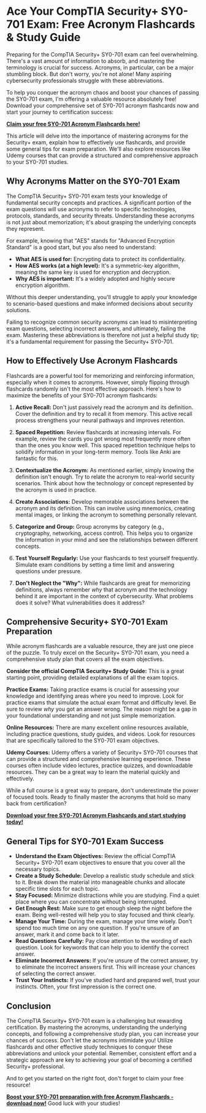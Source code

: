 # Ace Your CompTIA Security+ SY0-701 Exam: Free Acronym Flashcards & Study Guide

Preparing for the CompTIA Security+ SY0-701 exam can feel overwhelming. There's a vast amount of information to absorb, and mastering the terminology is crucial for success. Acronyms, in particular, can be a major stumbling block. But don't worry, you're not alone! Many aspiring cybersecurity professionals struggle with these abbreviations.

To help you conquer the acronym chaos and boost your chances of passing the SY0-701 exam, I'm offering a valuable resource absolutely free!  Download your comprehensive set of SY0-701 acronym flashcards now and start your journey to certification success:

[**Claim your free SY0-701 Acronym Flashcards here!**](https://udemywork.com/sy0-701-acronym-flashcards)

This article will delve into the importance of mastering acronyms for the Security+ exam, explain how to effectively use flashcards, and provide some general tips for exam preparation. We'll also explore resources like Udemy courses that can provide a structured and comprehensive approach to your SY0-701 studies.

## Why Acronyms Matter on the SY0-701 Exam

The CompTIA Security+ SY0-701 exam tests your knowledge of fundamental security concepts and practices.  A significant portion of the exam questions will use acronyms to refer to specific technologies, protocols, standards, and security threats.  Understanding these acronyms is not just about memorization; it's about grasping the underlying concepts they represent.

For example, knowing that "AES" stands for "Advanced Encryption Standard" is a good start, but you also need to understand:

*   **What AES is used for:** Encrypting data to protect its confidentiality.
*   **How AES works (at a high level):**  It's a symmetric-key algorithm, meaning the same key is used for encryption and decryption.
*   **Why AES is important:**  It's a widely adopted and highly secure encryption algorithm.

Without this deeper understanding, you'll struggle to apply your knowledge to scenario-based questions and make informed decisions about security solutions.

Failing to recognize common security acronyms can lead to misinterpreting exam questions, selecting incorrect answers, and ultimately, failing the exam. Mastering these abbreviations is therefore not just a helpful study tip; it's a fundamental requirement for passing the Security+ SY0-701.

## How to Effectively Use Acronym Flashcards

Flashcards are a powerful tool for memorizing and reinforcing information, especially when it comes to acronyms. However, simply flipping through flashcards randomly isn't the most effective approach. Here's how to maximize the benefits of your SY0-701 acronym flashcards:

1.  **Active Recall:** Don't just passively read the acronym and its definition.  Cover the definition and try to recall it from memory.  This active recall process strengthens your neural pathways and improves retention.

2.  **Spaced Repetition:**  Review flashcards at increasing intervals.  For example, review the cards you got wrong most frequently more often than the ones you know well.  This spaced repetition technique helps to solidify information in your long-term memory. Tools like Anki are fantastic for this.

3.  **Contextualize the Acronym:**  As mentioned earlier, simply knowing the definition isn't enough.  Try to relate the acronym to real-world security scenarios.  Think about how the technology or concept represented by the acronym is used in practice.

4.  **Create Associations:**  Develop memorable associations between the acronym and its definition.  This can involve using mnemonics, creating mental images, or linking the acronym to something personally relevant.

5.  **Categorize and Group:**  Group acronyms by category (e.g., cryptography, networking, access control).  This helps you to organize the information in your mind and see the relationships between different concepts.

6.  **Test Yourself Regularly:**  Use your flashcards to test yourself frequently.  Simulate exam conditions by setting a time limit and answering questions under pressure.

7.  **Don't Neglect the "Why":**  While flashcards are great for memorizing definitions, always remember *why* that acronym and the technology behind it are important in the context of cybersecurity. What problems does it solve? What vulnerabilities does it address?

## Comprehensive Security+ SY0-701 Exam Preparation

While acronym flashcards are a valuable resource, they are just one piece of the puzzle. To truly excel on the Security+ SY0-701 exam, you need a comprehensive study plan that covers all the exam objectives.

**Consider the official CompTIA Security+ Study Guide:** This is a great starting point, providing detailed explanations of all the exam topics.

**Practice Exams:**  Taking practice exams is crucial for assessing your knowledge and identifying areas where you need to improve. Look for practice exams that simulate the actual exam format and difficulty level. Be sure to review *why* you got an answer wrong. The reason might be a gap in your foundational understanding and not just simple memorization.

**Online Resources:** There are many excellent online resources available, including practice questions, study guides, and videos.  Look for resources that are specifically tailored to the SY0-701 exam objectives.

**Udemy Courses:** Udemy offers a variety of Security+ SY0-701 courses that can provide a structured and comprehensive learning experience. These courses often include video lectures, practice quizzes, and downloadable resources. They can be a great way to learn the material quickly and effectively.

While a full course is a great way to prepare, don't underestimate the power of focused tools. Ready to finally master the acronyms that hold so many back from certification?

[**Download your free SY0-701 Acronym Flashcards and start studying today!**](https://udemywork.com/sy0-701-acronym-flashcards)

## General Tips for SY0-701 Exam Success

*   **Understand the Exam Objectives:**  Review the official CompTIA Security+ SY0-701 exam objectives to ensure that you cover all the necessary topics.
*   **Create a Study Schedule:**  Develop a realistic study schedule and stick to it.  Break down the material into manageable chunks and allocate specific time slots for each topic.
*   **Stay Focused:**  Minimize distractions while you are studying.  Find a quiet place where you can concentrate without being interrupted.
*   **Get Enough Rest:**  Make sure to get enough sleep the night before the exam.  Being well-rested will help you to stay focused and think clearly.
*   **Manage Your Time:**  During the exam, manage your time wisely.  Don't spend too much time on any one question.  If you're unsure of an answer, mark it and come back to it later.
*   **Read Questions Carefully:**  Pay close attention to the wording of each question.  Look for keywords that can help you to identify the correct answer.
*   **Eliminate Incorrect Answers:**  If you're unsure of the correct answer, try to eliminate the incorrect answers first.  This will increase your chances of selecting the correct answer.
*   **Trust Your Instincts:**  If you've studied hard and prepared well, trust your instincts.  Often, your first impression is the correct one.

## Conclusion

The CompTIA Security+ SY0-701 exam is a challenging but rewarding certification. By mastering the acronyms, understanding the underlying concepts, and following a comprehensive study plan, you can increase your chances of success. Don't let the acronyms intimidate you! Utilize flashcards and other effective study techniques to conquer these abbreviations and unlock your potential.  Remember, consistent effort and a strategic approach are key to achieving your goal of becoming a certified Security+ professional.

And to get you started on the right foot, don't forget to claim your free resource!

[**Boost your SY0-701 preparation with free Acronym Flashcards - download now!**](https://udemywork.com/sy0-701-acronym-flashcards) Good luck with your studies!
